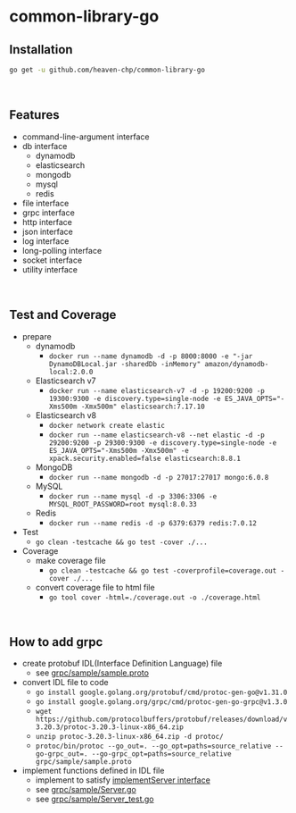 # common-library-go

## Installation
```bash
go get -u github.com/heaven-chp/common-library-go
```

<br/>

## Features
 - command-line-argument interface
 - db interface
   - dynamodb
   - elasticsearch
   - mongodb
   - mysql
   - redis
 - file interface
 - grpc interface
 - http interface
 - json interface
 - log interface
 - long-polling interface
 - socket interface
 - utility interface

<br/>

## Test and Coverage
 - prepare
   - dynamodb
     - `docker run --name dynamodb -d -p 8000:8000 -e "-jar DynamoDBLocal.jar -sharedDb -inMemory" amazon/dynamodb-local:2.0.0`
   - Elasticsearch v7
     - `docker run --name elasticsearch-v7 -d -p 19200:9200 -p 19300:9300 -e discovery.type=single-node -e ES_JAVA_OPTS="-Xms500m -Xmx500m" elasticsearch:7.17.10`
   - Elasticsearch v8
     - `docker network create elastic`
     - `docker run --name elasticsearch-v8 --net elastic -d -p 29200:9200 -p 29300:9300 -e discovery.type=single-node -e ES_JAVA_OPTS="-Xms500m -Xmx500m" -e xpack.security.enabled=false elasticsearch:8.8.1`
   - MongoDB
     - `docker run --name mongodb -d -p 27017:27017 mongo:6.0.8`
   - MySQL
     - `docker run --name mysql -d -p 3306:3306 -e MYSQL_ROOT_PASSWORD=root mysql:8.0.33`
   - Redis
     - `docker run --name redis -d -p 6379:6379 redis:7.0.12`
 - Test
   - `go clean -testcache && go test -cover ./...`
 - Coverage
   - make coverage file
     - `go clean -testcache && go test -coverprofile=coverage.out -cover ./...`
   - convert coverage file to html file
     - `go tool cover -html=./coverage.out -o ./coverage.html`

<br/>

## How to add grpc
 - create protobuf IDL(Interface Definition Language) file
   - see [grpc/sample/sample.proto](https://github.com/heaven-chp/common-library-go/blob/main/grpc/sample/sample.proto)
 - convert IDL file to code
   - `go install google.golang.org/protobuf/cmd/protoc-gen-go@v1.31.0`
   - `go install google.golang.org/grpc/cmd/protoc-gen-go-grpc@v1.3.0`
   - `wget https://github.com/protocolbuffers/protobuf/releases/download/v3.20.3/protoc-3.20.3-linux-x86_64.zip`
   - `unzip protoc-3.20.3-linux-x86_64.zip -d protoc/`
   - `protoc/bin/protoc --go_out=. --go_opt=paths=source_relative --go-grpc_out=. --go-grpc_opt=paths=source_relative grpc/sample/sample.proto`
  - implement functions defined in IDL file
    - implement to satisfy [implementServer interface](https://github.com/heaven-chp/common-library-go/blob/main/grpc/server.go)
    - see [grpc/sample/Server.go](https://github.com/heaven-chp/common-library-go/blob/main/grpc/sample/Server.go)
    - see [grpc/sample/Server_test.go](https://github.com/heaven-chp/common-library-go/blob/main/grpc/sample/Server_test.go)

